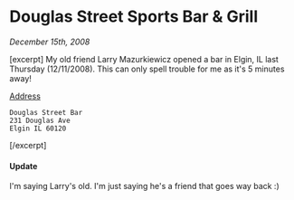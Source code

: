 # Douglas Street Sports Bar & Grill

<cite>December 15th, 2008</cite>

[excerpt]
My old friend Larry Mazurkiewicz opened a bar in Elgin, IL last Thursday (12/11/2008). This can only spell trouble for me as it's 5 minutes away!

[Address](http://maps.google.com/maps?f=q&hl=en&geocode=&q=231+Douglas+Ave,+Elgin,+IL+60120&sll=42.03337,-88.236344&sspn=0.009371,0.015149&g=231+Douglas+Ave,+Elgin,+IL+60120&ie=UTF8&t=h&z=16&iwloc=addr)

    Douglas Street Bar
    231 Douglas Ave
    Elgin IL 60120

[/excerpt]

#### Update

I'm saying Larry's old. I'm just saying he's a friend that goes way back :)
